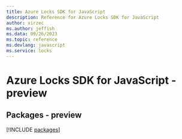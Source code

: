 ```yaml
---
title: Azure Locks SDK for JavaScript
description: Reference for Azure Locks SDK for JavaScript
author: xirzec
ms.author: jeffish
ms.data: 09/26/2023
ms.topic: reference
ms.devlang: javascript
ms.service: locks
---
```

# Azure Locks SDK for JavaScript - preview
## Packages - preview
[!INCLUDE [packages](locks-index.md)]